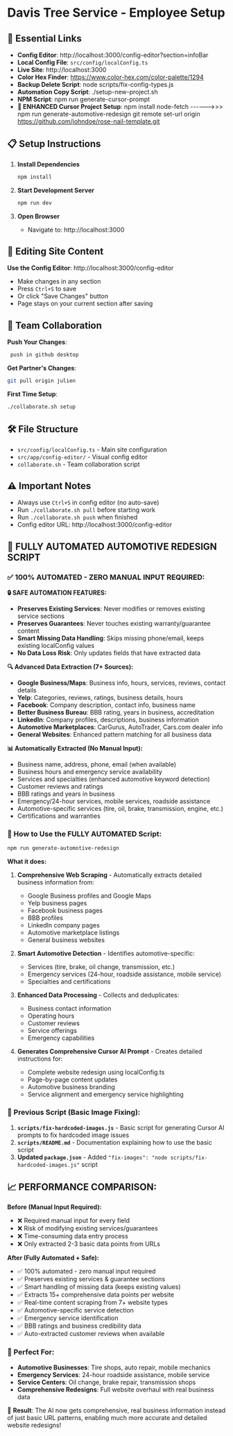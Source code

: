 # Davis Tree Service - Employee Setup

## 🔗 Essential Links

- **Config Editor**: http://localhost:3000/config-editor?section=infoBar
- **Local Config File**: `src/config/localConfig.ts`
- **Live Site**: http://localhost:3000
- **Color Hex Finder**: https://www.color-hex.com/color-palette/1294
- **Backup Delete Script**: node scripts/fix-config-types.js
- **Automation Copy Script**: ./setup-new-project.sh
- **NPM Script**: npm run generate-cursor-prompt
- **🚀 ENHANCED Cursor Project Setup**: npm install node-fetch ------>>> npm run generate-automotive-redesign
  git remote set-url origin https://github.com/johndoe/rose-nail-template.git

## 📋 Setup Instructions

1. **Install Dependencies**

   ```bash
   npm install
   ```

2. **Start Development Server**

   ```bash
   npm run dev
   ```

3. **Open Browser**
   - Navigate to: http://localhost:3000

## 🎨 Editing Site Content

**Use the Config Editor**: http://localhost:3000/config-editor

- Make changes in any section
- Press `Ctrl+S` to save
- Or click "Save Changes" button
- Page stays on your current section after saving

## 🤝 Team Collaboration

**Push Your Changes**:

```bash
 push in github desktop
```

**Get Partner's Changes**:

```bash
git pull origin julien
```

**First Time Setup**:

```bash
./collaborate.sh setup
```

## 🛠️ File Structure

- `src/config/localConfig.ts` - Main site configuration
- `src/app/config-editor/` - Visual config editor
- `collaborate.sh` - Team collaboration script

## ⚠️ Important Notes

- Always use `Ctrl+S` in config editor (no auto-save)
- Run `./collaborate.sh pull` before starting work
- Run `./collaborate.sh push` when finished
- Config editor URL: http://localhost:3000/config-editor

## 🚀 FULLY AUTOMATED AUTOMOTIVE REDESIGN SCRIPT

### ✅ 100% AUTOMATED - ZERO MANUAL INPUT REQUIRED:

**🔒 SAFE AUTOMATION FEATURES:**

- **Preserves Existing Services**: Never modifies or removes existing service sections
- **Preserves Guarantees**: Never touches existing warranty/guarantee content
- **Smart Missing Data Handling**: Skips missing phone/email, keeps existing localConfig values
- **No Data Loss Risk**: Only updates fields that have extracted data

**🔍 Advanced Data Extraction (7+ Sources):**

- **Google Business/Maps**: Business info, hours, services, reviews, contact details
- **Yelp**: Categories, reviews, ratings, business details, hours
- **Facebook**: Company description, contact info, business name
- **Better Business Bureau**: BBB rating, years in business, accreditation
- **LinkedIn**: Company profiles, descriptions, business information
- **Automotive Marketplaces**: CarGurus, AutoTrader, Cars.com dealer info
- **General Websites**: Enhanced pattern matching for all business data

**📊 Automatically Extracted (No Manual Input):**

- Business name, address, phone, email (when available)
- Business hours and emergency service availability
- Services and specialties (enhanced automotive keyword detection)
- Customer reviews and ratings
- BBB ratings and years in business
- Emergency/24-hour services, mobile services, roadside assistance
- Automotive-specific services (tire, oil, brake, transmission, engine, etc.)
- Certifications and warranties

### 🎯 How to Use the FULLY AUTOMATED Script:

```bash
npm run generate-automotive-redesign
```

**What it does:**

1. **Comprehensive Web Scraping** - Automatically extracts detailed business information from:

   - Google Business profiles and Google Maps
   - Yelp business pages
   - Facebook business pages
   - BBB profiles
   - LinkedIn company pages
   - Automotive marketplace listings
   - General business websites

2. **Smart Automotive Detection** - Identifies automotive-specific:

   - Services (tire, brake, oil change, transmission, etc.)
   - Emergency services (24-hour, roadside assistance, mobile service)
   - Specialties and certifications

3. **Enhanced Data Processing** - Collects and deduplicates:

   - Business contact information
   - Operating hours
   - Customer reviews
   - Service offerings
   - Emergency capabilities

4. **Generates Comprehensive Cursor AI Prompt** - Creates detailed instructions for:
   - Complete website redesign using localConfig.ts
   - Page-by-page content updates
   - Automotive business branding
   - Service alignment and emergency service highlighting

### 🔧 Previous Script (Basic Image Fixing):

1. **`scripts/fix-hardcoded-images.js`** - Basic script for generating Cursor AI prompts to fix hardcoded image issues
2. **`scripts/README.md`** - Documentation explaining how to use the basic script
3. **Updated `package.json`** - Added `"fix-images": "node scripts/fix-hardcoded-images.js"` script

## 📈 PERFORMANCE COMPARISON:

**Before (Manual Input Required):**

- ❌ Required manual input for every field
- ❌ Risk of modifying existing services/guarantees
- ❌ Time-consuming data entry process
- ❌ Only extracted 2-3 basic data points from URLs

**After (Fully Automated + Safe):**

- ✅ 100% automated - zero manual input required
- ✅ Preserves existing services & guarantee sections
- ✅ Smart handling of missing data (keeps existing values)
- ✅ Extracts 15+ comprehensive data points per website
- ✅ Real-time content scraping from 7+ website types
- ✅ Automotive-specific service detection
- ✅ Emergency service identification
- ✅ BBB ratings and business credibility data
- ✅ Auto-extracted customer reviews when available

### 🚗 Perfect For:

- **Automotive Businesses**: Tire shops, auto repair, mobile mechanics
- **Emergency Services**: 24-hour roadside assistance, mobile service
- **Service Centers**: Oil change, brake repair, transmission shops
- **Comprehensive Redesigns**: Full website overhaul with real business data

🎯 **Result**: The AI now gets comprehensive, real business information instead of just basic URL patterns, enabling much more accurate and detailed website redesigns!
